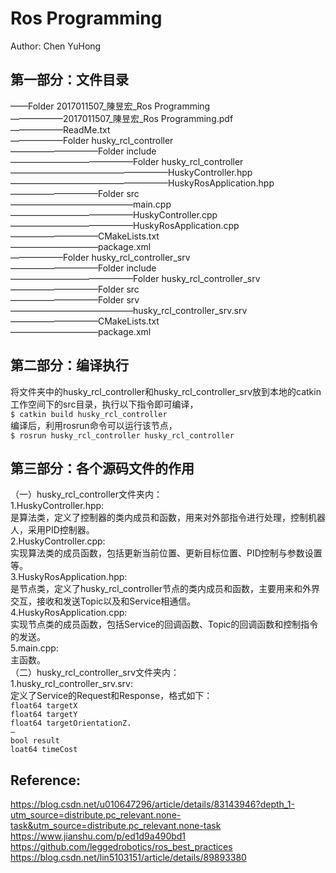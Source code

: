 # Ros Programming
Author: Chen YuHong

## 第一部分：文件目录
——Folder 2017011507_陳昱宏_Ros Programming  
——————2017011507_陳昱宏_Ros Programming.pdf  
——————ReadMe.txt  
——————Folder husky_rcl_controller  
——————————Folder include  
——————————————Folder husky_rcl_controller  
——————————————————HuskyController.hpp  
——————————————————HuskyRosApplication.hpp  
——————————Folder src  
——————————————main.cpp  
——————————————HuskyController.cpp  
——————————————HuskyRosApplication.cpp  
——————————CMakeLists.txt  
——————————package.xml  
——————Folder husky_rcl_controller_srv  
——————————Folder include  
——————————————Folder husky_rcl_controller_srv  
——————————Folder src  
——————————Folder srv  
——————————————husky_rcl_controller_srv.srv  
——————————CMakeLists.txt  
——————————package.xml  
## 第二部分：编译执行
将文件夹中的husky_rcl_controller和husky_rcl_controller_srv放到本地的catkin工作空间下的src目录，执行以下指令即可编译，  
`$ catkin build husky_rcl_controller`  
编译后，利用rosrun命令可以运行该节点，  
`$ rosrun husky_rcl_controller husky_rcl_controller`  

## 第三部分：各个源码文件的作用
（一）husky_rcl_controller文件夹内：  
1.HuskyController.hpp:  
    是算法类，定义了控制器的类内成员和函数，用来对外部指令进行处理，控制机器人，采用PID控制器。  
2.HuskyController.cpp:  
    实现算法类的成员函数，包括更新当前位置、更新目标位置、PID控制与参数设置等。  
3.HuskyRosApplication.hpp:  
    是节点类，定义了husky_rcl_controller节点的类内成员和函数，主要用来和外界交互，接收和发送Topic以及和Service相通信。  
4.HuskyRosApplication.cpp:  
    实现节点类的成员函数，包括Service的回调函数、Topic的回调函数和控制指令的发送。  
5.main.cpp:  
    主函数。  
（二）husky_rcl_controller_srv文件夹内：  
1.husky_rcl_controller_srv.srv:  
    定义了Service的Request和Response，格式如下：  
	`float64 targetX`  
	`float64 targetY`  
	`float64 targetOrientationZ.`  
	`—`  
	`bool result`  
	`loat64 timeCost`  

## Reference:  
<https://blog.csdn.net/u010647296/article/details/83143946?depth_1-utm_source=distribute.pc_relevant.none-task&utm_source=distribute.pc_relevant.none-task>  
<https://www.jianshu.com/p/ed1d9a490bd1>  
<https://github.com/leggedrobotics/ros_best_practices>  
<https://blog.csdn.net/lin5103151/article/details/89893380>  
